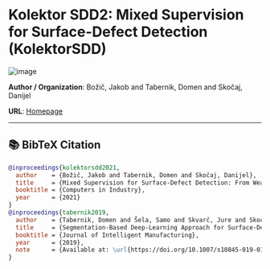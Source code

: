 # Kolektor SDD2: Mixed Supervision for Surface-Defect Detection (KolektorSDD)
![image](https://www.vicos.si/resources/kolektorsdd2/images/kolektor-sdd2.png)

**Author / Organization**: Božič, Jakob and Tabernik, Domen and Skočaj, Danijel

**URL**: [Homepage](https://www.vicos.si/resources/kolektorsdd2/)

---

## 📚 BibTeX Citation

```bibtex
@inproceedings{kolektorsdd2021,
  author    = {Božič, Jakob and Tabernik, Domen and Skočaj, Danijel},
  title     = {Mixed Supervision for Surface-Defect Detection: From Weakly to Fully Supervised Learning},
  booktitle = {Computers in Industry},
  year      = {2021}
}
@inproceedings{tabernik2019,
  author    = {Tabernik, Domen and Šela, Samo and Skvarč, Jure and Skočaj, Danijel},
  title     = {Segmentation-Based Deep-Learning Approach for Surface-Defect Detection},
  booktitle = {Journal of Intelligent Manufacturing},
  year      = {2019},
  note      = {Available at: \url{https://doi.org/10.1007/s10845-019-01476-x}}
}
```